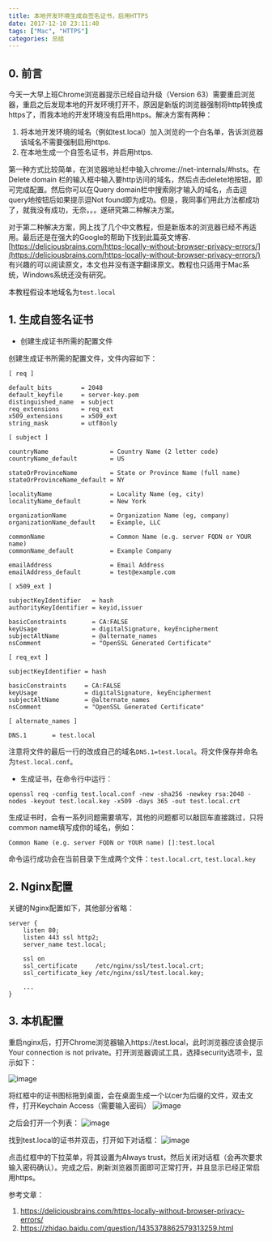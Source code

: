 ```yaml
---
title: 本地开发环境生成自签名证书，启用HTTPS
date: 2017-12-10 23:11:40
tags: ["Mac", "HTTPS"]
categories: 总结
---
```


## 0. 前言
今天一大早上班Chrome浏览器提示已经自动升级（Version 63）需要重启浏览器，重启之后发现本地的开发环境打开不，原因是新版的浏览器强制将http转换成https了，而我本地的开发环境没有启用https。解决方案有两种：
1. 将本地开发环境的域名（例如test.local）加入浏览的一个白名单，告诉浏览器该域名不需要强制启用https.
2. 在本地生成一个自签名证书，并启用https.

第一种方式比较简单，在浏览器地址栏中输入chrome://net-internals/#hsts。在Delete domain 栏的输入框中输入要http访问的域名，然后点击delete地按钮，即可完成配置。然后你可以在Query domain栏中搜索刚才输入的域名，点击逗query地按钮后如果提示逗Not found即为成功。但是，我同事们用此方法都成功了，就我没有成功，无奈。。。遂研究第二种解决方案。

对于第二种解决方案，网上找了几个中文教程，但是新版本的浏览器已经不再适用。最后还是在强大的Google的帮助下找到此篇英文博客.[https://deliciousbrains.com/https-locally-without-browser-privacy-errors/](https://deliciousbrains.com/https-locally-without-browser-privacy-errors/) 有兴趣的可以阅读原文，本文也并没有逐字翻译原文。教程也只适用于Mac系统，Windows系统还没有研究。

本教程假设本地域名为`test.local`

## 1. 生成自签名证书
- 创建生成证书所需的配置文件

创建生成证书所需的配置文件，文件内容如下：

```
[ req ]

default_bits        = 2048
default_keyfile     = server-key.pem
distinguished_name  = subject
req_extensions      = req_ext
x509_extensions     = x509_ext
string_mask         = utf8only

[ subject ]

countryName                 = Country Name (2 letter code)
countryName_default         = US

stateOrProvinceName         = State or Province Name (full name)
stateOrProvinceName_default = NY

localityName                = Locality Name (eg, city)
localityName_default        = New York

organizationName            = Organization Name (eg, company)
organizationName_default    = Example, LLC

commonName                  = Common Name (e.g. server FQDN or YOUR name)
commonName_default          = Example Company

emailAddress                = Email Address
emailAddress_default        = test@example.com

[ x509_ext ]

subjectKeyIdentifier   = hash
authorityKeyIdentifier = keyid,issuer

basicConstraints       = CA:FALSE
keyUsage               = digitalSignature, keyEncipherment
subjectAltName         = @alternate_names
nsComment              = "OpenSSL Generated Certificate"

[ req_ext ]

subjectKeyIdentifier = hash

basicConstraints     = CA:FALSE
keyUsage             = digitalSignature, keyEncipherment
subjectAltName       = @alternate_names
nsComment            = "OpenSSL Generated Certificate"

[ alternate_names ]

DNS.1       = test.local
```
注意将文件的最后一行的改成自己的域名`DNS.1=test.local`。将文件保存并命名为`test.local.conf`。

- 生成证书，在命令行中运行：
```
openssl req -config test.local.conf -new -sha256 -newkey rsa:2048 -nodes -keyout test.local.key -x509 -days 365 -out test.local.crt
```
生成证书时，会有一系列问题需要填写，其他的问题都可以敲回车直接跳过，只将common name填写成你的域名，例如：
```
Common Name (e.g. server FQDN or YOUR name) []:test.local
```
命令运行成功会在当前目录下生成两个文件：`test.local.crt`, `test.local.key`

## 2. Nginx配置
关键的Nginx配置如下，其他部分省略：
```
server {
    listen 80;
    listen 443 ssl http2;
    server_name test.local;
    
    ssl on
    ssl_certificate     /etc/nginx/ssl/test.local.crt;
    ssl_certificate_key /etc/nginx/ssl/test.local.key;
    
    ...
}
```

## 3. 本机配置
重启nginx后，打开Chrome浏览器输入https://test.local，此时浏览器应该会提示Your connection is not private。打开浏览器调试工具，选择security选项卡，显示如下：

![image](image1.png)

将红框中的证书图标拖到桌面，会在桌面生成一个以cer为后缀的文件，双击文件，打开Keychain Access（需要输入密码）
![image](image2.png)

之后会打开一个列表：
![image](image3.png)

找到test.local的证书并双击，打开如下对话框：
![image](image4.png)

点击红框中的下拉菜单，将其设置为Always trust，然后关闭对话框（会再次要求输入密码确认）。完成之后，刷新浏览器页面即可正常打开，并且显示已经正常启用https。

参考文章：
1. https://deliciousbrains.com/https-locally-without-browser-privacy-errors/
2. https://zhidao.baidu.com/question/1435378862579313259.html
